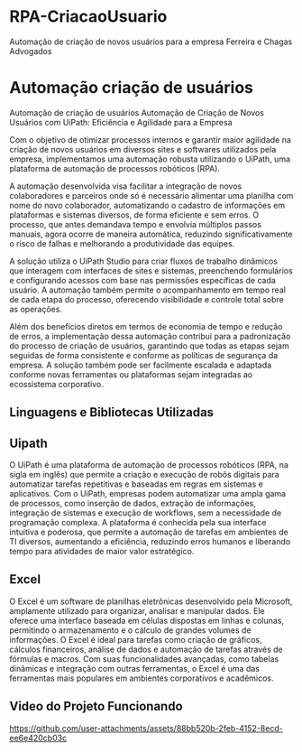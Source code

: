 # RPA-CriacaoUsuario
Automação de criação de novos usuários para a empresa Ferreira e Chagas Advogados
<h1>Automação criação de usuários</h1>

<p>Automação de criação de usuários
Automação de Criação de Novos Usuários com UiPath: Eficiência e Agilidade para a Empresa

Com o objetivo de otimizar processos internos e garantir maior agilidade na criação de novos usuários em diversos sites e softwares utilizados pela empresa, implementamos uma automação robusta utilizando o UiPath, uma plataforma de automação de processos robóticos (RPA).

A automação desenvolvida visa facilitar a integração de novos colaboradores e parceiros onde só é necessário alimentar uma planilha com nome do novo colaborador, automatizando o cadastro de informações em plataformas e sistemas diversos, de forma eficiente e sem erros. O processo, que antes demandava tempo e envolvia múltiplos passos manuais, agora ocorre de maneira automática, reduzindo significativamente o risco de falhas e melhorando a produtividade das equipes.

A solução utiliza o UiPath Studio para criar fluxos de trabalho dinâmicos que interagem com interfaces de sites e sistemas, preenchendo formulários e configurando acessos com base nas permissões específicas de cada usuário. A automação também permite o acompanhamento em tempo real de cada etapa do processo, oferecendo visibilidade e controle total sobre as operações.

Além dos benefícios diretos em termos de economia de tempo e redução de erros, a implementação dessa automação contribui para a padronização do processo de criação de usuários, garantindo que todas as etapas sejam seguidas de forma consistente e conforme as políticas de segurança da empresa. A solução também pode ser facilmente escalada e adaptada conforme novas ferramentas ou plataformas sejam integradas ao ecossistema corporativo. <p>

<h2>Linguagens e Bibliotecas Utilizadas</h2>

<h2>Uipath</h2>
<p>O UiPath é uma plataforma de automação de processos robóticos (RPA, na sigla em inglês) que permite a criação e execução de robôs digitais para automatizar tarefas repetitivas e baseadas em regras em sistemas e aplicativos. Com o UiPath, empresas podem automatizar uma ampla gama de processos, como inserção de dados, extração de informações, integração de sistemas e execução de workflows, sem a necessidade de programação complexa. A plataforma é conhecida pela sua interface intuitiva e poderosa, que permite a automação de tarefas em ambientes de TI diversos, aumentando a eficiência, reduzindo erros humanos e liberando tempo para atividades de maior valor estratégico.</p>

<h2>Excel</h2>
<p>O Excel é um software de planilhas eletrônicas desenvolvido pela Microsoft, amplamente utilizado para organizar, analisar e manipular dados. Ele oferece uma interface baseada em células dispostas em linhas e colunas, permitindo o armazenamento e o cálculo de grandes volumes de informações. O Excel é ideal para tarefas como criação de gráficos, cálculos financeiros, análise de dados e automação de tarefas através de fórmulas e macros. Com suas funcionalidades avançadas, como tabelas dinâmicas e integração com outras ferramentas, o Excel é uma das ferramentas mais populares em ambientes corporativos e acadêmicos.</p>




<h2>Video do Projeto Funcionando</h2>
  


       



https://github.com/user-attachments/assets/88bb520b-2feb-4152-8ecd-ee6e420cb03c




   
